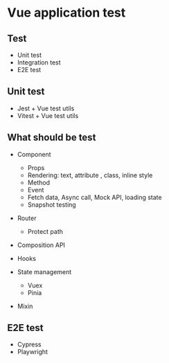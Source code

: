 # Vue application test

## Test
- Unit test
- Integration test
- E2E test


## Unit test 
- Jest + Vue test utils
- Vitest + Vue test utils

## What should be test
- Component
    - Props
    - Rendering: text, attribute   , class, inline style
    - Method
    - Event
    - Fetch data, Async call, Mock API, loading state
    - Snapshot testing

- Router
    - Protect path

- Composition API

- Hooks

- State management
  - Vuex
  - Pinia

- Mixin









## E2E test
- Cypress
- Playwright


